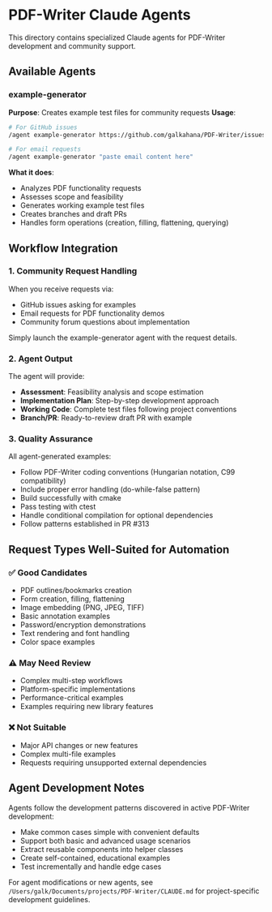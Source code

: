 # PDF-Writer Claude Agents

This directory contains specialized Claude agents for PDF-Writer development and community support.

## Available Agents

### example-generator
**Purpose**: Creates example test files for community requests
**Usage**:
```bash
# For GitHub issues
/agent example-generator https://github.com/galkahana/PDF-Writer/issues/XXX

# For email requests
/agent example-generator "paste email content here"
```

**What it does**:
- Analyzes PDF functionality requests
- Assesses scope and feasibility
- Generates working example test files
- Creates branches and draft PRs
- Handles form operations (creation, filling, flattening, querying)

## Workflow Integration

### 1. Community Request Handling
When you receive requests via:
- GitHub issues asking for examples
- Email requests for PDF functionality demos
- Community forum questions about implementation

Simply launch the example-generator agent with the request details.

### 2. Agent Output
The agent will provide:
- **Assessment**: Feasibility analysis and scope estimation
- **Implementation Plan**: Step-by-step development approach
- **Working Code**: Complete test files following project conventions
- **Branch/PR**: Ready-to-review draft PR with example

### 3. Quality Assurance
All agent-generated examples:
- Follow PDF-Writer coding conventions (Hungarian notation, C99 compatibility)
- Include proper error handling (do-while-false pattern)
- Build successfully with cmake
- Pass testing with ctest
- Handle conditional compilation for optional dependencies
- Follow patterns established in PR #313

## Request Types Well-Suited for Automation

### ✅ Good Candidates
- PDF outlines/bookmarks creation
- Form creation, filling, flattening
- Image embedding (PNG, JPEG, TIFF)
- Basic annotation examples
- Password/encryption demonstrations
- Text rendering and font handling
- Color space examples

### ⚠️ May Need Review
- Complex multi-step workflows
- Platform-specific implementations
- Performance-critical examples
- Examples requiring new library features

### ❌ Not Suitable
- Major API changes or new features
- Complex multi-file examples
- Requests requiring unsupported external dependencies

## Agent Development Notes

Agents follow the development patterns discovered in active PDF-Writer development:
- Make common cases simple with convenient defaults
- Support both basic and advanced usage scenarios
- Extract reusable components into helper classes
- Create self-contained, educational examples
- Test incrementally and handle edge cases

For agent modifications or new agents, see `/Users/galk/Documents/projects/PDF-Writer/CLAUDE.md` for project-specific development guidelines.